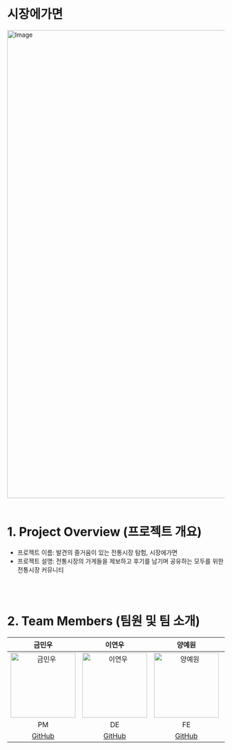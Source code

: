 # 시장에가면

<a href="www.gotothemarket.site" target="_blank">
<img width="1920" height="1080" alt="Image" src="https://github.com/user-attachments/assets/13acd2dd-1ab7-45f9-89e3-35385a94966f" />
</a>

<br/>
<br/>

# 1. Project Overview (프로젝트 개요)

- 프로젝트 이름: 발견의 즐거움이 있는 전통시장 탐험, 시장에가면
- 프로젝트 설명: 전통시장의 가게들을 제보하고 후기를 남기며 공유하는 모두를 위한 전통시장 커뮤니티

<br/>
<br/>

# 2. Team Members (팀원 및 팀 소개)

|                                                        금민우                                                        |                                                        이연우                                                        |                                                        양예원                                                        |                                                        문근                                                        | 최원재                                                                                                               |
| :------------------------------------------------------------------------------------------------------------------: | :------------------------------------------------------------------------------------------------------------------: | :------------------------------------------------------------------------------------------------------------------: | :----------------------------------------------------------------------------------------------------------------: | -------------------------------------------------------------------------------------------------------------------- |
| <img src="https://github.com/user-attachments/assets/c1c2b1e3-656d-4712-98ab-a15e91efa2da" alt="금민우" width="150"> | <img src="https://github.com/user-attachments/assets/322f148b-e532-47bc-9aca-195a4d5b6313" alt="이연우" width="150"> | <img src="https://github.com/user-attachments/assets/78ce1062-80a0-4edb-bf6b-5efac9dd992e" alt="양예원" width="150"> | <img src="https://github.com/user-attachments/assets/19d28ee0-511d-4755-aef1-42c289cf41f6" alt="문근" width="150"> | <img src="https://github.com/user-attachments/assets/beea8c64-19de-4d91-955f-ed24b813a638" alt="최원재" width="150"> |
|                                                          PM                                                          |                                                          DE                                                          |                                                          FE                                                          |                                                         BE                                                         | BE                                                                                                                   |
|                                        [GitHub](https://github.com/kummw1027)                                        |                                         [GitHub](https://github.com/cobs44)                                          |                                         [GitHub](https://github.com/eohneey)                                         |                                       [GitHub](https://github.com/geunmoon)                                        | [GitHub](https://github.com/1jae2jae3jae)                                                                            |
